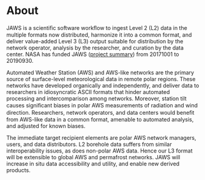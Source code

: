 # About

JAWS is a scientiﬁc software workﬂow to ingest Level 2 (L2) data in the multiple 
formats now distributed, harmonize it into a common format, and deliver value-added 
Level 3 (L3) output suitable for distribution by the network operator, analysis by 
the researcher, and curation by the data center. 
NASA has funded JAWS 
([project summary](http://dust.ess.uci.edu/prp/prp_aist/prp_aist_smr.pdf)) 
from 20171001 to 20190930.

Automated Weather Station (AWS) and AWS-like networks are the primary source 
of surface-level meteorological data in remote polar regions. 
These networks have developed organically and independently, and deliver data to 
researchers in idiosyncratic ASCII formats that hinder automated processing and 
intercomparison among networks. Moreover, station tilt causes signiﬁcant biases in 
polar AWS measurements of radiation and wind direction. Researchers, network operators, 
and data centers would beneﬁt from AWS-like data in a common format, amenable to 
automated analysis, and adjusted for known biases.

The immediate target recipient elements are polar AWS network managers, users, and 
data distributors. L2 borehole data suffers from similar interoperability issues, 
as does non-polar AWS data. Hence our L3 format will be extensible to global AWS and 
permafrost networks. JAWS will increase in situ data accessibility and utility, and 
enable new derived products.